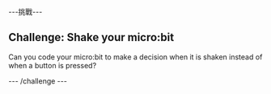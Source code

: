 \---挑戰\---

## Challenge: Shake your micro:bit

Can you code your micro:bit to make a decision when it is shaken instead of when a button is pressed?

\--- /challenge \---